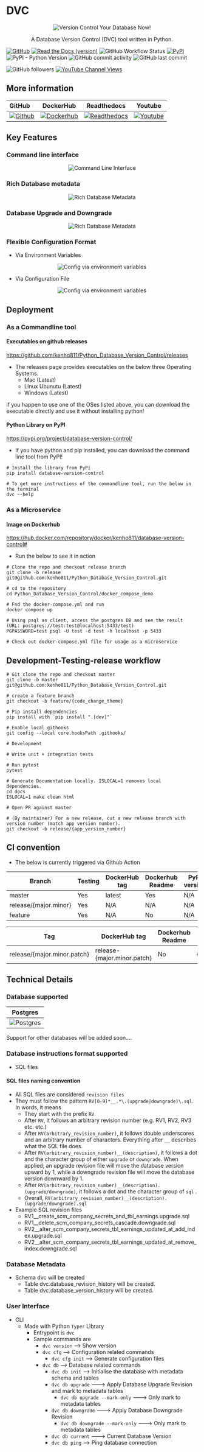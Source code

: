 # DVC

<p align="center">
  <img src="docs/_static/img/logo/app_logo_black.png"  alt="Version Control Your Database Now!"/>
</p>

<p align="center">
A Database Version Control (DVC) tool written in Python.
</p>

[![GitHub](https://img.shields.io/github/license/kenho811/Python_Database_Version_Control?style=plastic)](https://github.com/kenho811/Python_Database_Version_Control/blob/master/LICENSE)
[![Read the Docs (version)](https://img.shields.io/readthedocs/python-database-version-control/latest?style=plastic)](https://python-database-version-control.readthedocs.io/en/latest)
![GitHub Workflow Status](https://img.shields.io/github/workflow/status/kenho811/Python_Database_Version_Control/Test)
[![PyPI](https://img.shields.io/pypi/v/database-version-control)](https://pypi.org/project/database-version-control/)
![PyPI - Python Version](https://img.shields.io/pypi/pyversions/database-version-control)
![GitHub commit activity](https://img.shields.io/github/commit-activity/m/kenho811/Python_Database_Version_Control?style=plastic)
![GitHub last commit](https://img.shields.io/github/last-commit/kenho811/Python_Database_Version_Control)

![GitHub followers](https://img.shields.io/github/followers/kenho811?style=social)
[![YouTube Channel Views](https://img.shields.io/youtube/channel/views/UC9aCwHsCO0ZewWlQy27naEA?style=social)](https://www.youtube.com/watch?v=9l3m7zBxN4Y)

## More information

GitHub                                                                                                     |  DockerHub                                                                                                                       | Readthedocs                                                                                                                      | Youtube                                           |
:---------------------------------------------------------------------------------------------------------|---------------------------------------------------------------------------------------------------------------------------------|----------------------------------------------------------------------------------------------------------------------------------|---------------------------------------------------|
[![Github](docs/_static/img/logo/github_logo.png)](https://github.com/kenho811/Python_Database_Version_Control) | [![Dockerhub](docs/_static/img/logo/dockerhub_logo.png)](https://hub.docker.com/repository/docker/kenho811/database-version-control#) | [![Readthedocs](docs/_static/img/logo/readthedocs_logo.png)](https://python-database-version-control.readthedocs.io/en/latest/) | [![Youtube](docs/_static/img/logo/youtube_logo.png)](https://www.youtube.com/watch?v=9l3m7zBxN4Y)


## Key Features

### Command line interface

<p align="center">
  <img src="docs/_static/gif/command_line_interface.gif"  alt="Command Line Interface"/>
</p>

### Rich Database metadata

<p align="center">
  <img src="docs/_static/gif/rich_metadata.gif"  alt="Rich Database Metadata"/>
</p>

### Database Upgrade and Downgrade

<p align="center">
  <img src="docs/_static/gif/database_upgrade_and_downgrade.gif"  alt="Rich Database Metadata"/>
</p>

### Flexible Configuration Format

- Via Environment Variables

<p align="center">
  <img src="docs/_static/gif/config_via_env_var.gif"  alt="Config via environment variables"/>
</p>

- Via Configuration File

<p align="center">
  <img src="docs/_static/gif/config_via_config_file.gif"  alt="Config via environment variables"/>
</p>


## Deployment



### As a Commandline tool
#### Executables on github releases
https://github.com/kenho811/Python_Database_Version_Control/releases

- The releases page provides executables on the below three Operating Systems.
  - Mac (Latest)
  - Linux Ubunutu (Latest)
  - Windows (Latest)

if you happen to use one of the OSes listed above, you can download the executable directly and use it without installing python!


#### Python Library on PyPI
https://pypi.org/project/database-version-control/

- If you have python and pip installed, you can download the command line tool from PyPI!

```commandline
# Install the library from PyPi
pip install database-version-control

# To get more instructions of the commandline tool, run the below in the terminal
dvc --help
```

### As a Microservice
#### Image on Dockerhub
https://hub.docker.com/repository/docker/kenho811/database-version-control#

- Run the below to see it in action
```commandline
# Clone the repo and checkout release branch
git clone -b release git@github.com:kenho811/Python_Database_Version_Control.git 

# cd to the repository
cd Python_Database_Version_Control/docker_compose_demo

# Fnd the docker-compose.yml and run 
docker compose up

# Using psql as client, access the postgres DB and see the result
(URL: postgres://test:test@localhost:5433/test)
PGPASSWORD=test psql -U test -d test -h localhost -p 5433

# Check out docker-compose.yml file for usage as a microservice
```




## Development-Testing-release workflow

```commandline
# Git clone the repo and checkout master
git clone -b master git@github.com:kenho811/Python_Database_Version_Control.git 

# create a feature branch
git checkout -b feature/{code_change_theme}

# Pip install dependencies
pip install with `pip install ".[dev]"`

# Enable local githooks
git config --local core.hooksPath .githooks/

# Development

# Write unit + integration tests

# Run pytest
pytest

# Generate Documentation locally. ISLOCAL=1 removes local dependencies.
cd docs
ISLOCAL=1 make clean html

# Open PR against master

# (By maintainer) For a new release, cut a new release branch with version number (match app version number). 
git checkout -b release/{app_version_number}

```

## CI convention 
- The below is currently triggered via Github Action

Branch | Testing | DockerHub tag | Dockerhub Readme | PyPI version  | Readthedocs version |
--- |---------|---------------|------------------|---------------|---------------------|
master | Yes     | latest        | Yes           | N/A           | latest              |
release/{major.minor} | Yes     | N/A           | N/A           | N/A           | N/A                 |
feature | Yes     | N/A           | No            | N/A           | feature-doc         |

Tag | DockerHub tag               | Dockerhub Readme | PyPI version        | Readthedocs version         |
--- |-----------------------------|------------------|---------------------|-----------------------------|
release/{major.minor.patch} | release-{major.minor.patch} | No | {major.minor.patch} | release-{major.minor.patch} |



## Technical Details
### Database supported

Postgres                   |
:-------------------------:|
![Postgres](docs/_static/img/logo/postgresql_logo.png)  | 

Support for other databases will be added soon....

### Database instructions format supported

- SQL files 


#### SQL files naming convention

- All SQL files are considered `revision files`
- They must follow the pattern `RV[0-9]*__.*\.(upgrade|downgrade)\.sql`. In words, it means
  - They start with the prefix `RV`
  - After `RV`, it follows an arbitrary revision number (e.g. RV1, RV2, RV3 etc. etc.)
  - After `RV(arbitrary_revision_number)`, it follows double underscores and an arbitrary number of characters. Everything after `__` describes what the SQL file does.
  - After `RV(arbitrary_revision_number)__(description)`, it follows a dot and the character group of either `upgrade` or `downgrade`. When applied, an upgrade revision file will move the database version upward by 1, while a downgrade revision file will move the database version downward by 1.
  - After `RV(arbitrary_revision_number)__(description).(upgrade/downgrade)`, it follows a dot and the character group of `sql` .
  - Overall, `RV(arbitrary_revision_number)__(description).(upgrade/downgrade).sql`
- Example SQL revision files
  - RV1__create_scm_company_secrets_and_tbl_earnings.upgrade.sql
  - RV1__delete_scm_company_secrets_cascade.downgrade.sql
  - RV2__alter_scm_company_secrets_tbl_earnings_updated_at_add_index.upgrade.sql
  - RV2__alter_scm_company_secrets_tbl_earnings_updated_at_remove_index.downgrade.sql

### Database Metadata 

- Schema dvc will be created
  - Table dvc.database_revision_history will be created.
  - Table dvc.database_version_history will be created.
  
### User Interface

- CLI
  - Made with Python `Typer` Library
    - Entrypoint is `dvc`
    - Sample commands are
      - `dvc version` --> Show version
      - `dvc cfg` --> Configuration related commands
        - `dvc cfg init` --> Generate configuration files
      - `dvc db` --> Database related commands
        - `dvc db init` --> Initialise the database with metadata schema and tables
        - `dvc db upgrade` ---> Apply Database Upgrade Revision and mark to metadata tables
          - `dvc db upgrade --mark-only` ---> Only mark to metadata tables 
        - `dvc db downgrade` ---> Apply Database Downgrade Revision
          - `dvc db downgrade --mark-only` ---> Only mark to metadata tables 
        - `dvc db current` ---> Current Database Version
        - `dvc db ping` --> Ping database connection
